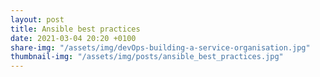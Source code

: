 ```yaml
---
layout: post
title: Ansible best practices
date: 2021-03-04 20:20 +0100
share-img: "/assets/img/devOps-building-a-service-organisation.jpg"
thumbnail-img: "/assets/img/posts/ansible_best_practices.jpg"
---
```


